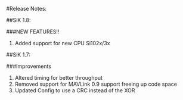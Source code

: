 #Release Notes:

##SiK 1.8:

###NEW FEATURES!!
1. Added support for new CPU Si102x/3x

##SiK 1.7:

###Improvements
1. Altered timing for better throughput
2. Removed support for MAVLink 0.9 support freeing up code space
3. Updated Config to use a CRC instead of the XOR 
